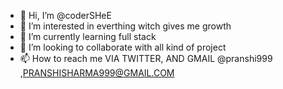 - 👋 Hi, I’m @coderSHeE
- 👀 I’m interested in everthing witch gives me growth 
- 🌱 I’m currently learning full stack 
- 💞️ I’m looking to collaborate with all kind of project  
- 📫 How to reach me VIA TWITTER, AND GMAIL @pranshi999 ,PRANSHISHARMA999@GMAIL.COM

<!---
coderSHeE/coderSHeE is a ✨ special ✨ repository because its `README.md` (this file) appears on your GitHub profile.
You can click the Preview link to take a look at your changes.
--->
